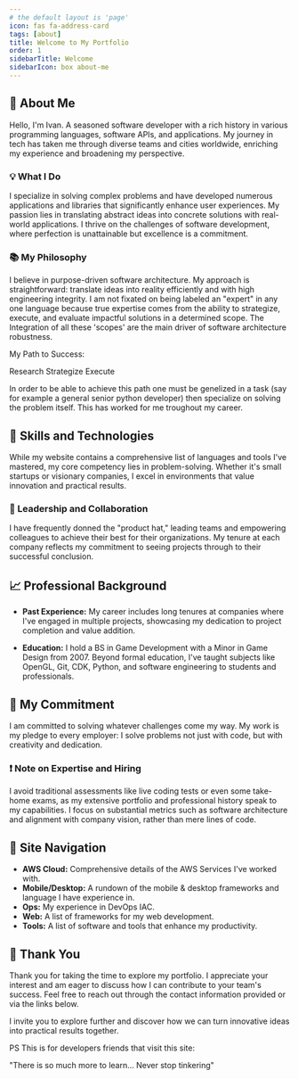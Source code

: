 ```yaml
---
# the default layout is 'page'
icon: fas fa-address-card
tags: [about]
title: Welcome to My Portfolio
order: 1
sidebarTitle: Welcome
sidebarIcon: box about-me
---
```



## 👤 About Me

Hello, I'm Ivan. A seasoned software developer with a rich history in various programming languages, software APIs, and applications. My journey in tech has taken me through diverse teams and cities worldwide, enriching my experience and broadening my perspective.

### 💡 What I Do

I specialize in solving complex problems and have developed numerous applications and libraries that significantly enhance user experiences. My passion lies in translating abstract ideas into concrete solutions with real-world applications. I thrive on the challenges of software development, where perfection is unattainable but excellence is a commitment.

### 📚 My Philosophy

I believe in purpose-driven software architecture. My approach is straightforward: translate ideas into reality efficiently and with high engineering integrity. I am not fixated on being labeled an "expert" in any one language because true expertise comes from the ability to strategize, execute, and evaluate impactful solutions in a determined scope. The Integration of all these 'scopes' are the main driver of software architecture robustness.

My Path to Success:

Research
Strategize
Execute

In order to be able to achieve this path one must be genelized in a task (say for example a general senior python developer) then specialize on solving the problem itself. This has worked for me troughout my career.

## 🔧 Skills and Technologies

While my website contains a comprehensive list of languages and tools I've mastered, my core competency lies in problem-solving. Whether it's small startups or visionary companies, I excel in environments that value innovation and practical results.

### 🤝 Leadership and Collaboration

I have frequently donned the "product hat," leading teams and empowering colleagues to achieve their best for their organizations. My tenure at each company reflects my commitment to seeing projects through to their successful conclusion. 

## 📈 Professional Background

- **Past Experience:** My career includes long tenures at companies where I've engaged in multiple projects, showcasing my dedication to project completion and value addition.

- **Education:** I hold a BS in Game Development with a Minor in Game Design from 2007. Beyond formal education, I've taught subjects like OpenGL, Git, CDK, Python, and software engineering to students and professionals.

## 🎯 My Commitment

I am committed to solving whatever challenges come my way. My work is my pledge to every employer: I solve problems not just with code, but with creativity and dedication.

### ❗ Note on Expertise and Hiring

I avoid traditional assessments like live coding tests or even some take-home exams, as my extensive portfolio and professional history speak to my capabilities. I focus on substantial metrics such as software architecture and alignment with company vision, rather than mere lines of code.

## 🧭 Site Navigation

- **AWS Cloud:** Comprehensive details of the AWS Services I've worked with.
- **Mobile/Desktop:** A rundown of the mobile & desktop frameworks and language I have experience in.
- **Ops:** My experience in DevOps IAC.
- **Web:** A list of frameworks for my web development.
- **Tools:** A list of software and tools that enhance my productivity.

## 🙏 Thank You

Thank you for taking the time to explore my portfolio. I appreciate your interest and am eager to discuss how I can contribute to your team's success. Feel free to reach out through the contact information provided or via the links below.

I invite you to explore further and discover how we can turn innovative ideas into practical results together.


PS 
This is for developers friends that visit this site:

"There is so much more to learn... 
Never stop tinkering"
